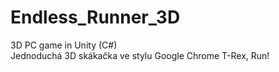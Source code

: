 # Endless_Runner_3D
 3D PC game in Unity (C#)  
 Jednoduchá 3D skákačka ve stylu Google Chrome T-Rex, Run!  
